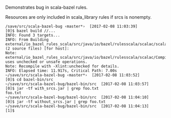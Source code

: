 Demonstrates bug in scala-bazel rules.

Resources are only included in scala_library rules
if srcs is nonempty.

    /save/src/scala-bazel-bug ‹master*›  [2017-02-08 11:03:39]
    [0]$ bazel build //...
    INFO: Found 3 targets...
    INFO: From Building external/io_bazel_rules_scala/src/java/io/bazel/rulesscala/scalac/scalac.jar (2 source files) [for host]:
    Note: external/io_bazel_rules_scala/src/java/io/bazel/rulesscala/scalac/CompileOptions.java uses unchecked or unsafe operations.
    Note: Recompile with -Xlint:unchecked for details.
    INFO: Elapsed time: 11.917s, Critical Path: 7.00s
    ~/save/src/scala-bazel-bug ‹master*›  [2017-02-08 11:03:52]
    [0]$ cd bazel-bin/src
    ~/save/src/scala-bazel-bug/bazel-bin/src  [2017-02-08 11:03:57]
    [0]$ jar -tf with_srcs.jar | grep foo.txt
    foo.txt
    ~/save/src/scala-bazel-bug/bazel-bin/src  [2017-02-08 11:04:10]
    [0]$ jar -tf without_srcs.jar | grep foo.txt
    ~/save/src/scala-bazel-bug/bazel-bin/src  [2017-02-08 11:04:13]
    [1]$
